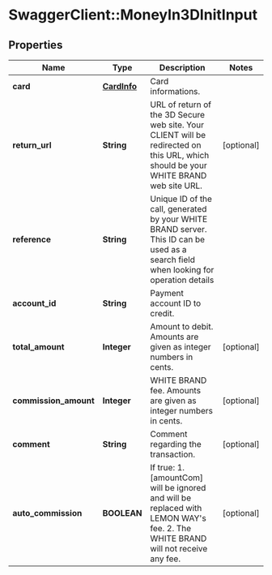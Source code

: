 # SwaggerClient::MoneyIn3DInitInput

## Properties
Name | Type | Description | Notes
------------ | ------------- | ------------- | -------------
**card** | [**CardInfo**](CardInfo.md) | Card informations. | 
**return_url** | **String** | URL of return of the 3D Secure web site. Your CLIENT will be redirected on this URL, which should be your WHITE BRAND web site URL. | [optional] 
**reference** | **String** | Unique ID of the call, generated by your WHITE BRAND server. This ID can be used as a search field when looking for operation details | 
**account_id** | **String** | Payment account ID to credit. | 
**total_amount** | **Integer** | Amount to debit.  Amounts are given as integer numbers in cents. | [optional] 
**commission_amount** | **Integer** | WHITE BRAND fee.  Amounts are given as integer numbers in cents. | [optional] 
**comment** | **String** | Comment regarding the transaction. | [optional] 
**auto_commission** | **BOOLEAN** | If true:  1. [amountCom] will be ignored and will be replaced with LEMON WAY&#39;s fee.  2. The WHITE BRAND will not receive any fee. | [optional] 


